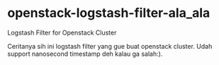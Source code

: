 # openstack-logstash-filter-ala_ala
Logstash Filter for Openstack Cluster

Ceritanya sih ini logstash filter yang gue buat openstack cluster. Udah support nanosecond timestamp deh kalau ga salah:).
